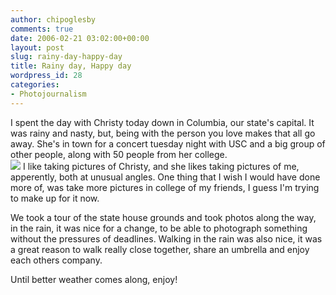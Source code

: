 ```yaml
---
author: chipoglesby
comments: true
date: 2006-02-21 03:02:00+00:00
layout: post
slug: rainy-day-happy-day
title: Rainy day, Happy day
wordpress_id: 28
categories:
- Photojournalism
---
```


I spent the day with Christy today down in Columbia, our state's capital.  It was rainy and nasty, but, being with the person you love makes that all go away.  She's in town for a concert tuesday night with USC and a big group of other people, along with 50 people from her college.  
[![](http://photos1.blogger.com/blogger/3124/2183/400/statechristy.jpg)](http://photos1.blogger.com/blogger/3124/2183/1600/statechristy.jpg) I like taking pictures of Christy, and she likes taking pictures of me, apperently, both at unusual angles.  One thing that I wish I would have done more of, was take more pictures in college of my friends, I guess I'm trying to make up for it now.    
  
We took a tour of the state house grounds and took photos along the way, in the rain, it was nice for a change, to be able to photograph something without the pressures of deadlines.  Walking in the rain was also nice, it was a great reason to walk really close together, share an umbrella and enjoy each others company.  
  
Until better weather comes along, enjoy!
